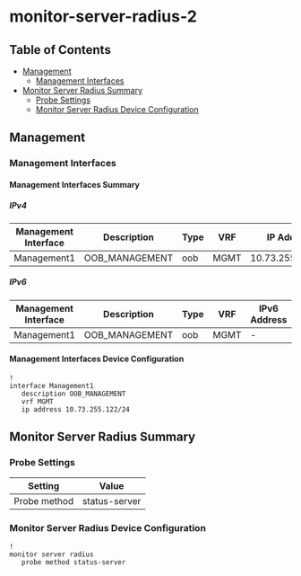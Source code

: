 # monitor-server-radius-2

## Table of Contents

- [Management](#management)
  - [Management Interfaces](#management-interfaces)
- [Monitor Server Radius Summary](#monitor-server-radius-summary)
  - [Probe Settings](#probe-settings)
  - [Monitor Server Radius Device Configuration](#monitor-server-radius-device-configuration)

## Management

### Management Interfaces

#### Management Interfaces Summary

##### IPv4

| Management Interface | Description | Type | VRF | IP Address | Gateway |
| -------------------- | ----------- | ---- | --- | ---------- | ------- |
| Management1 | OOB_MANAGEMENT | oob | MGMT | 10.73.255.122/24 | 10.73.255.2 |

##### IPv6

| Management Interface | Description | Type | VRF | IPv6 Address | IPv6 Gateway |
| -------------------- | ----------- | ---- | --- | ------------ | ------------ |
| Management1 | OOB_MANAGEMENT | oob | MGMT | - | - |

#### Management Interfaces Device Configuration

```eos
!
interface Management1
   description OOB_MANAGEMENT
   vrf MGMT
   ip address 10.73.255.122/24
```

## Monitor Server Radius Summary

### Probe Settings

| Setting | Value |
| ------- | ----- |
| Probe method | status-server |

### Monitor Server Radius Device Configuration

```eos
!
monitor server radius
   probe method status-server
```
